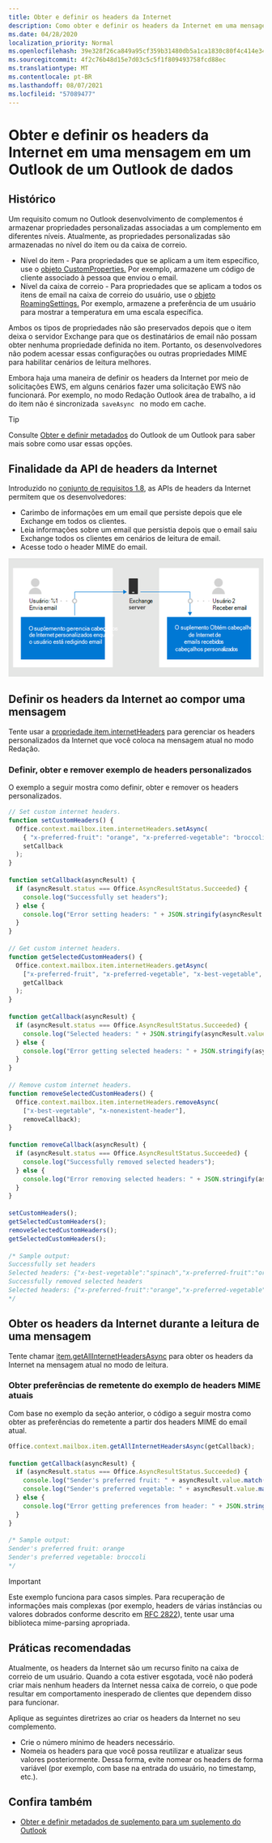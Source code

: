 ```yaml
---
title: Obter e definir os headers da Internet
description: Como obter e definir os headers da Internet em uma mensagem em um Outlook de um complemento.
ms.date: 04/28/2020
localization_priority: Normal
ms.openlocfilehash: 39e328f26ca849a95cf359b31480db5a1ca1830c80f4c414e34bb07657fe9b75
ms.sourcegitcommit: 4f2c76b48d15e7d03c5c5f1f809493758fcd88ec
ms.translationtype: MT
ms.contentlocale: pt-BR
ms.lasthandoff: 08/07/2021
ms.locfileid: "57089477"
---
```

# <a name="get-and-set-internet-headers-on-a-message-in-an-outlook-add-in"></a>Obter e definir os headers da Internet em uma mensagem em um Outlook de um Outlook de dados

## <a name="background"></a>Histórico

Um requisito comum no Outlook desenvolvimento de complementos é armazenar propriedades personalizadas associadas a um complemento em diferentes níveis. Atualmente, as propriedades personalizadas são armazenadas no nível do item ou da caixa de correio.

- Nível do item - Para propriedades que se aplicam a um item específico, use o [objeto CustomProperties.](/javascript/api/outlook/office.customproperties) Por exemplo, armazene um código de cliente associado à pessoa que enviou o email.
- Nível da caixa de correio - Para propriedades que se aplicam a todos os itens de email na caixa de correio do usuário, use o [objeto RoamingSettings.](/javascript/api/outlook/office.roamingsettings) Por exemplo, armazene a preferência de um usuário para mostrar a temperatura em uma escala específica.

Ambos os tipos de propriedades não são preservados depois que o item deixa o servidor Exchange para que os destinatários de email não possam obter nenhuma propriedade definida no item. Portanto, os desenvolvedores não podem acessar essas configurações ou outras propriedades MIME para habilitar cenários de leitura melhores.

Embora haja uma maneira de definir os headers da Internet por meio de solicitações EWS, em alguns cenários fazer uma solicitação EWS não funcionará. Por exemplo, no modo Redação Outlook área de trabalho, a id do item não é sincronizada  `saveAsync`   no modo em cache.

> [!TIP]
> Consulte [Obter e definir metadados](metadata-for-an-outlook-add-in.md) do Outlook de um Outlook para saber mais sobre como usar essas opções.

## <a name="purpose-of-the-internet-headers-api"></a>Finalidade da API de headers da Internet

Introduzido no [conjunto de requisitos 1.8](../reference/objectmodel/requirement-set-1.8/outlook-requirement-set-1.8.md), as APIs de headers da Internet permitem que os desenvolvedores:

- Carimbo de informações em um email que persiste depois que ele Exchange em todos os clientes.
- Leia informações sobre um email que persistia depois que o email saiu Exchange todos os clientes em cenários de leitura de email.
- Acesse todo o header MIME do email.

![Diagrama de headers da Internet. Texto: o usuário 1 envia emails. O add-in gerencia os headers personalizados da Internet enquanto o usuário está compondo emails. O usuário 2 recebe o email. O complemento obtém os headers da Internet de emails recebidos e, em seguida, analisados e usa os headers personalizados.](../images/outlook-internet-headers.png)

## <a name="set-internet-headers-while-composing-a-message"></a>Definir os headers da Internet ao compor uma mensagem

Tente usar a [propriedade item.internetHeaders](/javascript/api/outlook/office.messagecompose#internetHeaders) para gerenciar os headers personalizados da Internet que você coloca na mensagem atual no modo Redação.

### <a name="set-get-and-remove-custom-headers-example"></a>Definir, obter e remover exemplo de headers personalizados

O exemplo a seguir mostra como definir, obter e remover os headers personalizados.

```js
// Set custom internet headers.
function setCustomHeaders() {
  Office.context.mailbox.item.internetHeaders.setAsync(
    { "x-preferred-fruit": "orange", "x-preferred-vegetable": "broccoli", "x-best-vegetable": "spinach" },
    setCallback
  );
}

function setCallback(asyncResult) {
  if (asyncResult.status === Office.AsyncResultStatus.Succeeded) {
    console.log("Successfully set headers");
  } else {
    console.log("Error setting headers: " + JSON.stringify(asyncResult.error));
  }
}

// Get custom internet headers.
function getSelectedCustomHeaders() {
  Office.context.mailbox.item.internetHeaders.getAsync(
    ["x-preferred-fruit", "x-preferred-vegetable", "x-best-vegetable", "x-nonexistent-header"],
    getCallback
  );
}

function getCallback(asyncResult) {
  if (asyncResult.status === Office.AsyncResultStatus.Succeeded) {
    console.log("Selected headers: " + JSON.stringify(asyncResult.value));
  } else {
    console.log("Error getting selected headers: " + JSON.stringify(asyncResult.error));
  }
}

// Remove custom internet headers.
function removeSelectedCustomHeaders() {
  Office.context.mailbox.item.internetHeaders.removeAsync(
    ["x-best-vegetable", "x-nonexistent-header"],
    removeCallback);
}

function removeCallback(asyncResult) {
  if (asyncResult.status === Office.AsyncResultStatus.Succeeded) {
    console.log("Successfully removed selected headers");
  } else {
    console.log("Error removing selected headers: " + JSON.stringify(asyncResult.error));
  }
}

setCustomHeaders();
getSelectedCustomHeaders();
removeSelectedCustomHeaders();
getSelectedCustomHeaders();

/* Sample output:
Successfully set headers
Selected headers: {"x-best-vegetable":"spinach","x-preferred-fruit":"orange","x-preferred-vegetable":"broccoli"}
Successfully removed selected headers
Selected headers: {"x-preferred-fruit":"orange","x-preferred-vegetable":"broccoli"}
*/
```

## <a name="get-internet-headers-while-reading-a-message"></a>Obter os headers da Internet durante a leitura de uma mensagem

Tente chamar [item.getAllInternetHeadersAsync](/javascript/api/outlook/office.messageread#getAllInternetHeadersAsync_options__callback_) para obter os headers da Internet na mensagem atual no modo de leitura.

### <a name="get-sender-preferences-from-current-mime-headers-example"></a>Obter preferências de remetente do exemplo de headers MIME atuais

Com base no exemplo da seção anterior, o código a seguir mostra como obter as preferências do remetente a partir dos headers MIME do email atual.

```js
Office.context.mailbox.item.getAllInternetHeadersAsync(getCallback);

function getCallback(asyncResult) {
  if (asyncResult.status === Office.AsyncResultStatus.Succeeded) {
    console.log("Sender's preferred fruit: " + asyncResult.value.match(/x-preferred-fruit:.*/gim)[0].slice(19));
    console.log("Sender's preferred vegetable: " + asyncResult.value.match(/x-preferred-vegetable:.*/gim)[0].slice(23));
  } else {
    console.log("Error getting preferences from header: " + JSON.stringify(asyncResult.error));
  }
}

/* Sample output:
Sender's preferred fruit: orange
Sender's preferred vegetable: broccoli
*/
```

> [!IMPORTANT]
> Este exemplo funciona para casos simples. Para recuperação de informações mais complexas (por exemplo, headers de várias instâncias ou valores dobrados conforme descrito em [RFC 2822](https://tools.ietf.org/html/rfc2822)), tente usar uma biblioteca mime-parsing apropriada.

## <a name="recommended-practices"></a>Práticas recomendadas

Atualmente, os headers da Internet são um recurso finito na caixa de correio de um usuário. Quando a cota estiver esgotada, você não poderá criar mais nenhum headers da Internet nessa caixa de correio, o que pode resultar em comportamento inesperado de clientes que dependem disso para funcionar.

Aplique as seguintes diretrizes ao criar os headers da Internet no seu complemento.

- Crie o número mínimo de headers necessário.
- Nomeia os headers para que você possa reutilizar e atualizar seus valores posteriormente. Dessa forma, evite nomear os headers de forma variável (por exemplo, com base na entrada do usuário, no timestamp, etc.).

## <a name="see-also"></a>Confira também

- [Obter e definir metadados de suplemento para um suplemento do Outlook](metadata-for-an-outlook-add-in.md)
